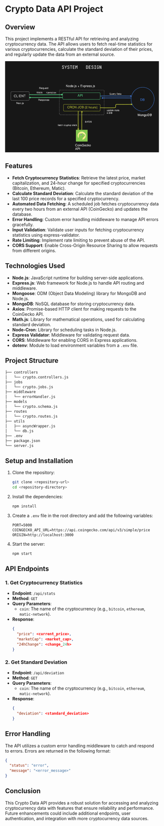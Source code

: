 
# Crypto Data API Project

## Overview
This project implements a RESTful API for retrieving and analyzing cryptocurrency data. The API allows users to fetch real-time statistics for various cryptocurrencies, calculate the standard deviation of their prices, and regularly update the data from an external source.

![alt text](image.png)

## Features
- **Fetch Cryptocurrency Statistics**: Retrieve the latest price, market capitalization, and 24-hour change for specified cryptocurrencies (Bitcoin, Ethereum, Matic).
- **Calculate Standard Deviation**: Calculate the standard deviation of the last 100 price records for a specified cryptocurrency.
- **Automated Data Fetching**: A scheduled job fetches cryptocurrency data every two hours from an external API (CoinGecko) and updates the database.
- **Error Handling**: Custom error handling middleware to manage API errors gracefully.
- **Input Validation**: Validate user inputs for fetching cryptocurrency statistics using express-validator.
- **Rate Limiting**: Implement rate limiting to prevent abuse of the API.
- **CORS Support**: Enable Cross-Origin Resource Sharing to allow requests from different origins.

## Technologies Used
- **Node.js**: JavaScript runtime for building server-side applications.
- **Express.js**: Web framework for Node.js to handle API routing and middleware.
- **Mongoose**: ODM (Object Data Modeling) library for MongoDB and Node.js.
- **MongoDB**: NoSQL database for storing cryptocurrency data.
- **Axios**: Promise-based HTTP client for making requests to the CoinGecko API.
- **Math.js**: Library for mathematical operations, used for calculating standard deviation.
- **Node-Cron**: Library for scheduling tasks in Node.js.
- **Express Validator**: Middleware for validating request data.
- **CORS**: Middleware for enabling CORS in Express applications.
- **dotenv**: Module to load environment variables from a `.env` file.

## Project Structure
```
├── controllers
│   └── crypto.controllers.js
├── jobs
│   └── crypto.jobs.js
├── middleware
│   └── errorHandler.js
├── models
│   └── crypto.schema.js
├── routes
│   └── crypto.routes.js
├── utils
│   ├── asyncWrapper.js
│   └── db.js
├── .env
├── package.json
└── server.js
```

## Setup and Installation
1. Clone the repository:
   ```bash
   git clone <repository-url>
   cd <repository-directory>
   ```
2. Install the dependencies:
   ```bash
   npm install
   ```
3. Create a `.env` file in the root directory and add the following variables:
   ```env
   PORT=5000
   COINGECKO_API_URL=https://api.coingecko.com/api/v3/simple/price
   ORIGIN=http://localhost:3000
   ```
4. Start the server:
   ```bash
   npm start
   ```

## API Endpoints
### 1. Get Cryptocurrency Statistics
- **Endpoint**: `/api/stats`
- **Method**: `GET`
- **Query Parameters**:
  - `coin`: The name of the cryptocurrency (e.g., `bitcoin`, `ethereum`, `matic-network`).
- **Response**:
  ```json
  {
    "price": <current_price>,
    "marketCap": <market_cap>,
    "24hChange": <change_24h>
  }
  ```

### 2. Get Standard Deviation
- **Endpoint**: `/api/deviation`
- **Method**: `GET`
- **Query Parameters**:
  - `coin`: The name of the cryptocurrency (e.g., `bitcoin`, `ethereum`, `matic-network`).
- **Response**:
  ```json
  {
    "deviation": <standard_deviation>
  }
  ```

## Error Handling
The API utilizes a custom error handling middleware to catch and respond to errors. Errors are returned in the following format:
```json
{
  "status": "error",
  "message": "<error_message>"
}
```

## Conclusion
This Crypto Data API provides a robust solution for accessing and analyzing cryptocurrency data with features that ensure reliability and performance. Future enhancements could include additional endpoints, user authentication, and integration with more cryptocurrency data sources.
